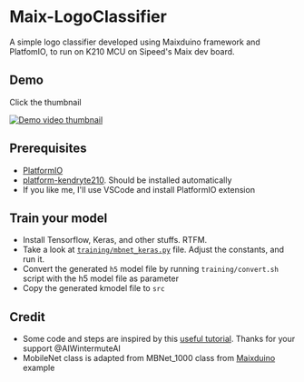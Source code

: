 # Maix-LogoClassifier

A simple logo classifier developed using Maixduino framework and PlatfomIO, to run on K210 MCU on Sipeed's Maix dev board.

## Demo
Click the thumbnail

[![Demo video thumbnail](https://img.youtube.com/vi/GvPS3iD2f5A/hqdefault.jpg)](https://www.youtube.com/watch?v=GvPS3iD2f5A)

## Prerequisites
* [PlatformIO](http://platformio.org/)
* [platform-kendryte210](https://github.com/sipeed/platform-kendryte210). Should be installed automatically
* If you like me, I'll use VSCode and install PlatformIO extension

## Train your model
* Install Tensorflow, Keras, and other stuffs. RTFM.
* Take a look at [`training/mbnet_keras.py`](https://github.com/andriyadi/Maix-LogoClassifier/blob/master/training/mbnet_keras.py) file. Adjust the constants, and run it.
* Convert the generated `h5` model file by running `training/convert.sh` script with the h5 model file as parameter
* Copy the generated kmodel file to `src`


## Credit
* Some code and steps are inspired by this [useful tutorial](https://www.instructables.com/id/Transfer-Learning-With-Sipeed-MaiX-and-Arduino-IDE/). Thanks for your support @AIWintermuteAI 
* MobileNet class is adapted from MBNet_1000 class from [Maixduino](http://github.com/sipeed/Maixduino) example
